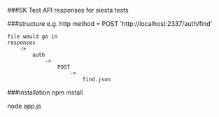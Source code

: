 ###SK Test API
responses for siesta tests

###structure
e.g. http method = POST 'http://localhost:2337/auth/find'

	file would go in
	responses
		->
			auth
				->
					POST
						->
							find.json

###installation
npm install

node app.js